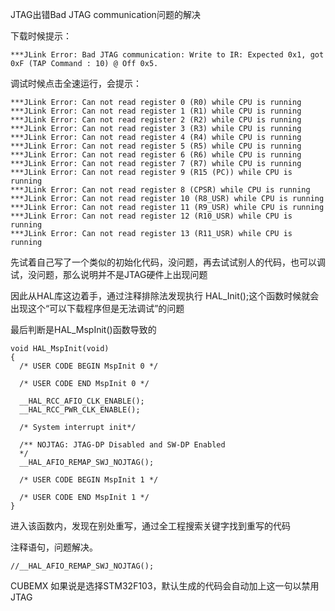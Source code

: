 JTAG出错Bad JTAG communication问题的解决

下载时候提示：

    ***JLink Error: Bad JTAG communication: Write to IR: Expected 0x1, got 0xF (TAP Command : 10) @ Off 0x5.

调试时候点击全速运行，会提示：


```
***JLink Error: Can not read register 0 (R0) while CPU is running
***JLink Error: Can not read register 1 (R1) while CPU is running
***JLink Error: Can not read register 2 (R2) while CPU is running
***JLink Error: Can not read register 3 (R3) while CPU is running
***JLink Error: Can not read register 4 (R4) while CPU is running
***JLink Error: Can not read register 5 (R5) while CPU is running
***JLink Error: Can not read register 6 (R6) while CPU is running
***JLink Error: Can not read register 7 (R7) while CPU is running
***JLink Error: Can not read register 9 (R15 (PC)) while CPU is running
***JLink Error: Can not read register 8 (CPSR) while CPU is running
***JLink Error: Can not read register 10 (R8_USR) while CPU is running
***JLink Error: Can not read register 11 (R9_USR) while CPU is running
***JLink Error: Can not read register 12 (R10_USR) while CPU is running
***JLink Error: Can not read register 13 (R11_USR) while CPU is running
```


先试着自己写了一个类似的初始化代码，没问题，再去试试别人的代码，也可以调试，没问题，那么说明并不是JTAG硬件上出现问题



因此从HAL库这边着手，通过注释排除法发现执行 HAL_Init();这个函数时候就会出现这个“可以下载程序但是无法调试”的问题

最后判断是HAL_MspInit()函数导致的

```
void HAL_MspInit(void)
{
  /* USER CODE BEGIN MspInit 0 */

  /* USER CODE END MspInit 0 */

  __HAL_RCC_AFIO_CLK_ENABLE();
  __HAL_RCC_PWR_CLK_ENABLE();

  /* System interrupt init*/

  /** NOJTAG: JTAG-DP Disabled and SW-DP Enabled
  */
  __HAL_AFIO_REMAP_SWJ_NOJTAG();

  /* USER CODE BEGIN MspInit 1 */

  /* USER CODE END MspInit 1 */
}
```

进入该函数内，发现在别处重写，通过全工程搜索关键字找到重写的代码

注释语句，问题解决。

    //__HAL_AFIO_REMAP_SWJ_NOJTAG();

CUBEMX 如果说是选择STM32F103，默认生成的代码会自动加上这一句以禁用JTAG